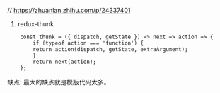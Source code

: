 // https://zhuanlan.zhihu.com/p/24337401
1. redux-thunk
```
    const thunk = ({ dispatch, getState }) => next => action => {
        if (typeof action === 'function') {
        return action(dispatch, getState, extraArgument);
        }
        return next(action);
    };
```
缺点: 最大的缺点就是模版代码太多。